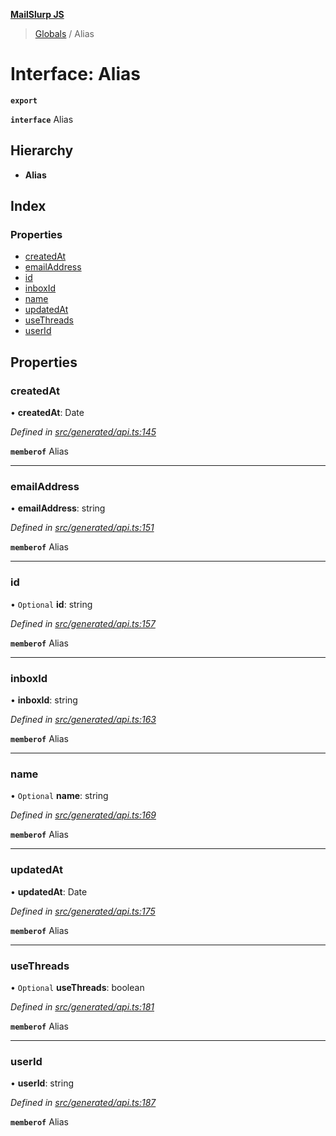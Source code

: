 **[MailSlurp JS](../README.md)**

> [Globals](../README.md) / Alias

# Interface: Alias

**`export`** 

**`interface`** Alias

## Hierarchy

* **Alias**

## Index

### Properties

* [createdAt](alias.md#createdat)
* [emailAddress](alias.md#emailaddress)
* [id](alias.md#id)
* [inboxId](alias.md#inboxid)
* [name](alias.md#name)
* [updatedAt](alias.md#updatedat)
* [useThreads](alias.md#usethreads)
* [userId](alias.md#userid)

## Properties

### createdAt

•  **createdAt**: Date

*Defined in [src/generated/api.ts:145](https://github.com/mailslurp/mailslurp-client/blob/37bf78e/src/generated/api.ts#L145)*

**`memberof`** Alias

___

### emailAddress

•  **emailAddress**: string

*Defined in [src/generated/api.ts:151](https://github.com/mailslurp/mailslurp-client/blob/37bf78e/src/generated/api.ts#L151)*

**`memberof`** Alias

___

### id

• `Optional` **id**: string

*Defined in [src/generated/api.ts:157](https://github.com/mailslurp/mailslurp-client/blob/37bf78e/src/generated/api.ts#L157)*

**`memberof`** Alias

___

### inboxId

•  **inboxId**: string

*Defined in [src/generated/api.ts:163](https://github.com/mailslurp/mailslurp-client/blob/37bf78e/src/generated/api.ts#L163)*

**`memberof`** Alias

___

### name

• `Optional` **name**: string

*Defined in [src/generated/api.ts:169](https://github.com/mailslurp/mailslurp-client/blob/37bf78e/src/generated/api.ts#L169)*

**`memberof`** Alias

___

### updatedAt

•  **updatedAt**: Date

*Defined in [src/generated/api.ts:175](https://github.com/mailslurp/mailslurp-client/blob/37bf78e/src/generated/api.ts#L175)*

**`memberof`** Alias

___

### useThreads

• `Optional` **useThreads**: boolean

*Defined in [src/generated/api.ts:181](https://github.com/mailslurp/mailslurp-client/blob/37bf78e/src/generated/api.ts#L181)*

**`memberof`** Alias

___

### userId

•  **userId**: string

*Defined in [src/generated/api.ts:187](https://github.com/mailslurp/mailslurp-client/blob/37bf78e/src/generated/api.ts#L187)*

**`memberof`** Alias
